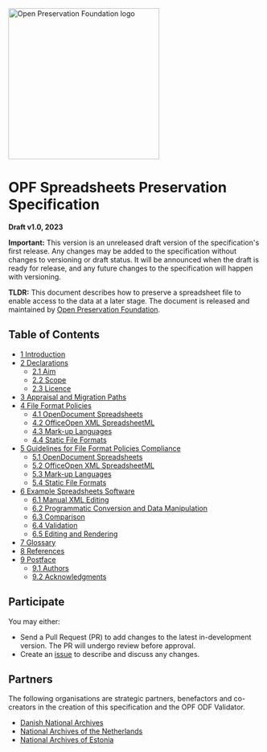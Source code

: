 <img src="https://openpreservation.org/wp-content/uploads/2019/11/opf-site-logo.png" width="300" alt="Open Preservation Foundation logo">

# OPF Spreadsheets Preservation Specification

**Draft v1.0, 2023**

**Important:** This version is an unreleased draft version of the specification's first release. Any changes may be added to the specification without changes to versioning or draft status. It will be announced when the draft is ready for release, and any future changes to the specification will happen with versioning.

**TLDR:** This document describes how to preserve a spreadsheet file to enable access to the data at a later stage. The document is released and maintained by [Open Preservation Foundation](https://openpreservation.org/).

## Table of Contents

* [1 Introduction](/v1.0/Specification.md#1-introduction)
* [2 Declarations](/v1.0/Specification.md#2-declarations)
    * [2.1 Aim](/v1.0/Specification.md#21-aim)
    * [2.2 Scope](/v1.0/Specification.md#22-scope)
    * [2.3 Licence](/v1.0/Specification.md#23-licence)
* [3 Appraisal and Migration Paths](/v1.0/Specification.md#3-appraisal-and-migration-paths)
* [4 File Format Policies](/v1.0/Specification.md#4-file-format-policies)
    * [4.1 OpenDocument Spreadsheets](/v1.0/Specification.md#41-opendocument-spreadsheets)
    * [4.2 OfficeOpen XML SpreadsheetML](/v1.0/Specification.md#42-office-open-xml-spreadsheetml)
    * [4.3 Mark-up Languages](/v1.0/Specification.md#43-mark-up-languages)
    * [4.4 Static File Formats](/v1.0/Specification.md#44-static-file-formats)
* [5 Guidelines for File Format Policies Compliance](/v1.0/Specification.md#5-guidelines-for-file-format-policies-compliance)
    * [5.1 OpenDocument Spreadsheets](/v1.0/Specification.md#51-opendocument-spreadsheets)
    * [5.2 OfficeOpen XML SpreadsheetML](/v1.0/Specification.md#52-office-open-xml-spreadsheetml)
    * [5.3 Mark-up Languages](/v1.0/Specification.md#53-mark-up-languages)
    * [5.4 Static File Formats](/v1.0/Specification.md#54-static-file-formats)
* [6 Example Spreadsheets Software](/v1.0/Specification.md#6-example-spreadsheets-software)
    * [6.1 Manual XML Editing](/v1.0/Specification.md#61-manual-xml-editing)
    * [6.2 Programmatic Conversion and Data Manipulation](/v1.0/Specification.md#62-programmatic-conversion-and-data-manipulation)
    * [6.3 Comparison](/v1.0/Specification.md#63-comparison)
    * [6.4 Validation](/v1.0/Specification.md#64-validation)
    * [6.5 Editing and Rendering](/v1.0/Specification.md#65-editing-and-rendering)
* [7 Glossary](/v1.0/Specification.md#7-glossary)
* [8 References](/v1.0/Specification.md#8-references)
* [9 Postface](/v1.0/Specification.md#9-postface)
    * [9.1 Authors](/v1.0/Specification.md#91-authors)
    * [9.2 Acknowledgments](/v1.0/Specification.md#92-acknowledgments)

## Participate

You may either:
* Send a Pull Request (PR) to add changes to the latest in-development version. The PR will undergo review before approval.
* Create an [issue](https://github.com/Asbjoedt/Spreadsheets-Preservation-Specification/issues) to describe and discuss any changes.

## Partners
The following organisations are strategic partners, benefactors and co-creators in the creation of this specification and the OPF ODF Validator.

* [Danish National Archives](https://en.rigsarkivet.dk/)
* [National Archives of the Netherlands](https://www.nationaalarchief.nl/en)
* [National Archives of Estonia](https://www.ra.ee/en/)
